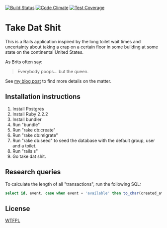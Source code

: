 [![Build Status](https://travis-ci.org/aspushkinus/take_dat_shit.svg?branch=master)](https://travis-ci.org/aspushkinus/take_dat_shit) [![Code Climate](https://codeclimate.com/github/aspushkinus/take_dat_shit/badges/gpa.svg)](https://codeclimate.com/github/aspushkinus/take_dat_shit) [![Test Coverage](https://codeclimate.com/github/aspushkinus/take_dat_shit/badges/coverage.svg)](https://codeclimate.com/github/aspushkinus/take_dat_shit/coverage)

# Take Dat Shit

This is a Rails application inspired by the long toilet wait times and uncertainty about taking a crap
on a certain floor in some building at some state on the continental United States.

As Brits often say:

> Everybody poops... but the queen.

See [my blog post](http://alex.shovik.com/rails/2015/07/15/take-dat-shit.html) to find more details on the matter.

## Installation instructions

1. Install Postgres
2. Install Ruby 2.2.2
3. Install bundler
4. Run "bundle"
5. Run "rake db:create"
6. Run "rake db:migrate"
7. Run "rake db:seed" to seed the database with the default group, user and a toilet.
6. Run "rails s"
7. Go take dat shit.

## Research queries

To calculate the length of all "transactions", run the following SQL:

```sql
select id, event, case when event = 'available' then to_char(created_at - lag(created_at) over (order by created_at), 'HH24:MI:SS') else '' end as time from toilet_transactions where toilet_id = 1 and created_at > '2015-08-20 14:00:00';
```

## License

[WTFPL](http://www.wtfpl.net/about/)

